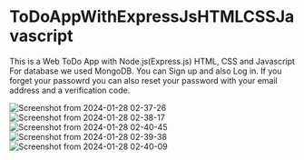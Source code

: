 # ToDoAppWithExpressJsHTMLCSSJavascript
This is a Web ToDo App with Node.js(Express.js) HTML, CSS and Javascript
For database we used MongoDB.
You can Sign up and also Log in.
If you forget your passowrd you can also reset your password with your email address and a verification code.


![Screenshot from 2024-01-28 02-37-26](https://github.com/ArashKarampour/ToDoAppWithExpressJsHTMLCSSJavascript/assets/72198577/fbf40371-91e9-4b74-b8bb-d9ddb3610479)
![Screenshot from 2024-01-28 02-38-17](https://github.com/ArashKarampour/ToDoAppWithExpressJsHTMLCSSJavascript/assets/72198577/7235c1ed-394f-4dd4-ab9a-0038d9addc2b)
![Screenshot from 2024-01-28 02-40-45](https://github.com/ArashKarampour/ToDoAppWithExpressJsHTMLCSSJavascript/assets/72198577/7f74adc5-5454-4a3a-9800-e2e14785c160)
![Screenshot from 2024-01-28 02-39-38](https://github.com/ArashKarampour/ToDoAppWithExpressJsHTMLCSSJavascript/assets/72198577/3fc79afb-792a-4fdf-9b1c-21ee7c370d2f)
![Screenshot from 2024-01-28 02-40-09](https://github.com/ArashKarampour/ToDoAppWithExpressJsHTMLCSSJavascript/assets/72198577/fc3eb8bf-a278-4a96-bb24-7f3aa482ac32)
